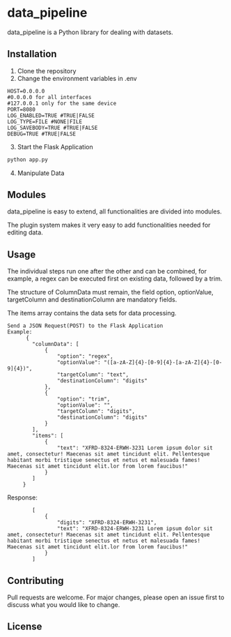 # data_pipeline

data_pipeline is a Python library for dealing with datasets.


## Installation

1) Clone the repository
2) Change the environment variables in .env
```
HOST=0.0.0.0
#0.0.0.0 for all interfaces
#127.0.0.1 only for the same device
PORT=8080
LOG_ENABLED=TRUE #TRUE|FALSE
LOG_TYPE=FILE #NONE|FILE
LOG_SAVEBODY=TRUE #TRUE|FALSE
DEBUG=TRUE #TRUE|FALSE
```

3) Start the Flask Application
```python
python app.py  
```
4) Manipulate Data

## Modules

data_pipeline is easy to extend, all functionalities are divided into modules.

The plugin system makes it very easy to add functionalities needed for editing data.


## Usage

The individual steps run one after the other and can be combined, for example, a regex can be executed first on existing data, followed by a trim.

The structure of ColumnData must remain, the field option, optionValue, targetColumn and destinationColumn are mandatory fields.

The items array contains the data sets for data processing.

```
Send a JSON Request(POST) to the Flask Application
Example:
      {
        "columnData": [
            {
                "option": "regex",
                "optionValue": "([a-zA-Z]{4}-[0-9]{4}-[a-zA-Z]{4}-[0-9]{4})",
                "targetColumn": "text",
                "destinationColumn": "digits"
            },
            {
                "option": "trim",
                "optionValue": "",
                "targetColumn": "digits",
                "destinationColumn": "digits"
            }
        ],
        "items": [
            {
                "text": "XFRD-8324-ERWH-3231 Lorem ipsum dolor sit amet, consectetur! Maecenas sit amet tincidunt elit. Pellentesque habitant morbi tristique senectus et netus et malesuada fames! Maecenas sit amet tincidunt elit.lor from lorem faucibus!"
            }
        ]
     }
```

Response:
```
        [
            {
                "digits": "XFRD-8324-ERWH-3231",
                "text": "XFRD-8324-ERWH-3231 Lorem ipsum dolor sit amet, consectetur! Maecenas sit amet tincidunt elit. Pellentesque habitant morbi tristique senectus et netus et malesuada fames! Maecenas sit amet tincidunt elit.lor from lorem faucibus!"
            }
        ]
```



## Contributing
Pull requests are welcome. For major changes, please open an issue first to discuss what you would like to change.

## License

